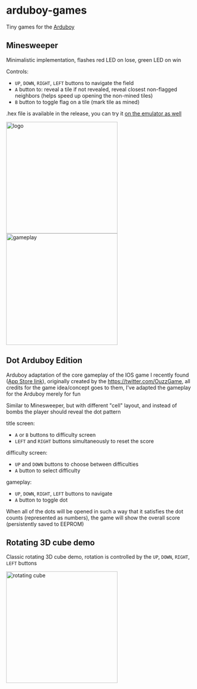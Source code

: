 # arduboy-games

Tiny games for the [Arduboy](https://www.arduboy.com)

## Minesweeper

Minimalistic implementation, flashes red LED on lose, green LED on win

Controls:

- `UP`, `DOWN`, `RIGHT`, `LEFT` buttons to navigate the field
- `A` button to: reveal a tile if not revealed, reveal closest non-flagged neighbors (helps speed up opening the non-mined tiles)
- `B` button to toggle flag on a tile (mark tile as mined)

.hex file is available in the release, you can try it [on the emulator as well](https://felipemanga.github.io/ProjectABE/?url=https://github.com/SuperSolik/arduboy-games/releases/download/minesweeper-done/minesweeper.ino.hex)

<img width="300" alt="logo" src="https://user-images.githubusercontent.com/31539612/213283596-319814df-716a-457f-b5c2-df04d42eaf46.png">
<img width="300" alt="gameplay" src="https://user-images.githubusercontent.com/31539612/213283593-5d612723-06ec-4a56-8c8c-cc5f7f644a24.png">

## Dot Arduboy Edition

Arduboy adaptation of the core gameplay of the IOS game I recently found ([App Store link](https://apps.apple.com/us/app/dot-the-game/id1634392900)), originally created by the https://twitter.com/OuzzGame, all credits for the game idea/concept goes to them, I've adapted the gameplay for the Arduboy merely for fun

Similar to Minesweeper, but with different "cell" layout, and instead of bombs the player should reveal the dot pattern

title screen:
- `A` or `B` buttons to difficulty screen
- `LEFT` and `RIGHT` buttons simultaneously to reset the score

difficulty screen:
- `UP` and `DOWN` buttons to choose between difficulties
- `A` button to select difficulty

gameplay:
- `UP`, `DOWN`, `RIGHT`, `LEFT` buttons to navigate
- `A` button to toggle dot

When all of the dots will be opened in such a way that it satisfies the dot counts (represented as numbers), the game will show the overall score (persistently saved to EEPROM)


## Rotating 3D cube demo

Classic rotating 3D cube demo, rotation is controlled by the `UP`, `DOWN`, `RIGHT`, `LEFT` buttons

<img width="300" alt="rotating cube" src="https://user-images.githubusercontent.com/31539612/213282958-d6de1cda-13d0-43b0-b172-a82ecb3a8aec.gif" >
